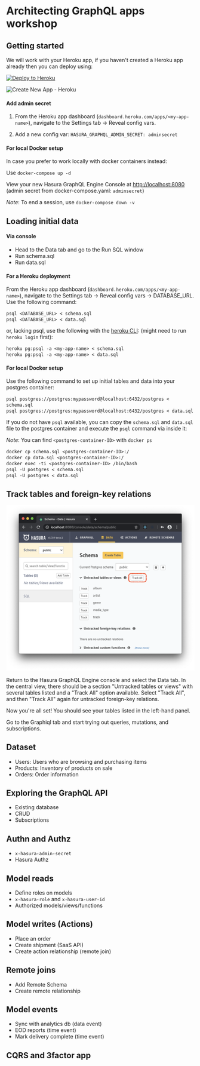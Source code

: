 # Architecting GraphQL apps workshop

## Getting started

We will work with your Heroku app, if you haven't created a Heroku app already then you can deploy using:

[![Deploy to
Heroku](https://www.herokucdn.com/deploy/button.svg)](https://heroku.com/deploy?template=https://github.com/hasura/graphql-engine-heroku)

![Create New App - Heroku](https://graphql-engine-cdn.hasura.io/heroku-repo/assets/create_new_app_heroku_3.png)

#### Add admin secret

1. From the Heroku app dashboard (`dashboard.heroku.com/apps/<my-app-name>`), navigate to the Settings tab -> Reveal config vars. 

2. Add a new config var:  `HASURA_GRAPHQL_ADMIN_SECRET: adminsecret` 


#### For local Docker setup

In case you prefer to work locally with docker containers instead:

Use `docker-compose up -d`

View your new Hasura GraphQL Engine Console at [http://localhost:8080](http://localhost:8080) (admin secret from docker-compose.yaml: `adminsecret`)

*Note*: To end a session, use `docker-compose down -v`


## Loading initial data

#### Via console
- Head to the Data tab and go to the Run SQL window
- Run schema.sql
- Run data.sql

#### For a Heroku deployment

From the Heroku app dashboard (`dashboard.heroku.com/apps/<my-app-name>`), navigate to the Settings tab -> Reveal config vars -> DATABASE_URL. Use the following command:

```
psql <DATABASE_URL> < schema.sql
psql <DATABASE_URL> < data.sql

```

or, lacking psql, use the following with the [heroku CLI](https://devcenter.heroku.com/articles/heroku-cli): (might need to run `heroku login` first):

```
heroku pg:psql -a <my-app-name> < schema.sql
heroku pg:psql -a <my-app-name> < data.sql

```

#### For local Docker setup

Use the following command to set up initial tables and data into your postgres container:

```
psql postgres://postgres:mypassword@localhost:6432/postgres < schema.sql 
psql postgres://postgres:mypassword@localhost:6432/postgres < data.sql 

```

If you do not have `psql` available, you can copy the `schema.sql` and `data.sql` file to the postgres container and execute the `psql` command via inside it:


*Note*:  You can find `<postgres-container-ID>` with `docker ps`

```
docker cp schema.sql <postgres-container-ID>:/
docker cp data.sql <postgres-container-ID>:/
docker exec -ti <postgres-container-ID> /bin/bash
psql -U postgres < schema.sql
psql -U postgres < data.sql
```

## Track tables and foreign-key relations

![Track tables in console](images/Hasura_setup_track_tables.png)

Return to the Hasura GraphQL Engine console and select the Data tab. In the central view, there should be a section "Untracked tables or views" with several tables listed and a "Track All" option available. Select "Track All", and then "Track All" again for untracked foreign-key relations.

Now you're all set! You should see your tables listed in the left-hand panel.

Go to the Graphiql tab and start trying out queries, mutations, and subscriptions.


## Dataset

- Users: Users who are browsing and purchasing items
- Products: Inventory of products on sale
- Orders: Order information

## Exploring the GraphQL API

- Existing database
- CRUD
- Subscriptions

## Authn and Authz

- `x-hasura-admin-secret`
- Hasura Authz

## Model reads

- Define roles on models
- `x-hasura-role` and `x-hasura-user-id`
- Authorized models/views/functions

## Model writes (Actions)

- Place an order
- Create shipment (SaaS API)
- Create action relationship (remote join)

## Remote joins

- Add Remote Schema
- Create remote relationship

## Model events

- Sync with analytics db (data event)
- EOD reports (time event)
- Mark delivery complete (time event)

## CQRS and 3factor app
